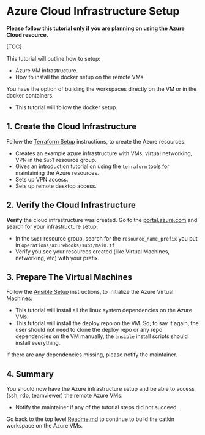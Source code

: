 
# Azure Cloud Infrastructure Setup

**Please follow this tutorial only if you are planning on using the Azure Cloud resource.**

[TOC]

This tutorial will outline how to setup:
- Azure VM infrastructure.
- How to install the docker setup on the remote VMs.

You have the option of building the workspaces directly on the VM or in the docker containers.

- This tutorial will follow the docker setup.

## 1. Create the Cloud Infrastructure

Follow the [Terraform Setup](https://bitbucket.org/cmusubt/deploy_operations/src/develop/azurebooks/README.md) instructions, to create the Azure resources.

- Creates an example azure infrastructure with VMs, virtual networking, VPN in the `SubT` resource group.
- Gives an introduction tutorial on using the `terraform` tools for maintaining the Azure resources.
- Sets up VPN access.
- Sets up remote desktop access.

## 2. Verify the Cloud Infrastructure

**Verify** the cloud infrastructure was created. Go to the [portal.azure.com](https://portal.azure.com/#home) and search for your infrastructure setup.

- In the `SubT` resource group, search for the `resource_name_prefix` you put in `operations/azurebooks/subt/main.tf`
- Verify you see your resources created (like Virtual Machines, networking, etc) with your prefix.

## 3. Prepare The Virtual Machines

Follow the [Ansible Setup](azure-prepare.md) instructions, to initialize the Azure Virtual Machines.

- This tutorial will install all the linux system dependencies on the Azure VMs.
- This tutorial will install the deploy repo on the VM. So, to say it again, the user should not need to clone the deploy repo or any repo dependencies on the VM manually, the `ansible` install scripts should install everything.

If there are any dependencies missing, please notify the maintainer.

## 4. Summary

You should now have the Azure infrastructure setup and be able to access (ssh, rdp, teamviewer) the remote Azure VMs.

- Notify the maintainer if any of the tutorial steps did not succeed.

Go back to the top level [Readme.md](../README.md) to continue to build the catkin workspace on the Azure VMs.
